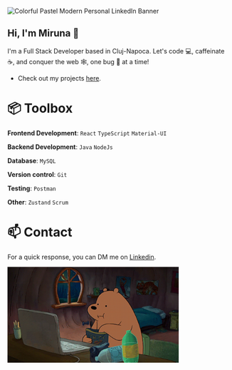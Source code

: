 ![Colorful Pastel Modern Personal LinkedIn Banner](https://github.com/MirunaHaidu/MirunaHaidu/assets/110763663/3d46d1f6-5c6b-4e0c-b514-bf556a47c555)

## Hi, I'm Miruna 👋

I'm a Full Stack Developer based in Cluj-Napoca. Let's code 💻, caffeinate ☕, and conquer the web 🕸️, one bug 🐛 at a time!
* Check out my projects [here](https://github.com/MirunaHaidu?tab=repositories).

# 📦 Toolbox
**Frontend Development**: `React` `TypeScript` `Material-UI`

**Backend Development**: `Java` `NodeJs`

**Database**: `MySQL`

**Version control**: `Git`

**Testing**: `Postman`

**Other**: `Zustand` `Scrum` 

# 📫 Contact
For a quick response, you can DM me on [Linkedin](https://www.linkedin.com/in/miruna-haidu/).

<img src="https://github.com/darsaveli/Mariam/blob/main/1479814528_webarebears.gif" width="385px" align="center">
